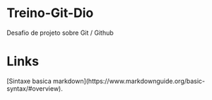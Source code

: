 # Treino-Git-Dio
Desafio de projeto sobre Git / Github

<h1>Links</h1>
[Sintaxe basica markdown](https://www.markdownguide.org/basic-syntax/#overview).
